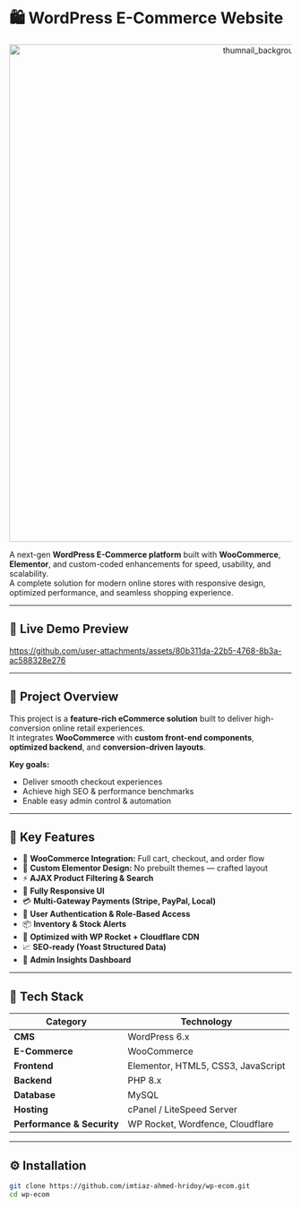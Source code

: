 # 🛍️ WordPress E-Commerce Website  

<p align="center">
  <img width="889" height="889" alt="thumnail_background" src="https://github.com/user-attachments/assets/6b79793e-6d14-4f0a-aa09-bab453eb342d" />
</p>

A next-gen **WordPress E-Commerce platform** built with **WooCommerce**, **Elementor**, and custom-coded enhancements for speed, usability, and scalability.  
A complete solution for modern online stores with responsive design, optimized performance, and seamless shopping experience.

---

## 🎥 Live Demo Preview  

<p align="center">


https://github.com/user-attachments/assets/80b311da-22b5-4768-8b3a-ac588328e276


</p>

---

## 🚀 Project Overview  

This project is a **feature-rich eCommerce solution** built to deliver high-conversion online retail experiences.  
It integrates **WooCommerce** with **custom front-end components**, **optimized backend**, and **conversion-driven layouts**.

**Key goals:**  
- Deliver smooth checkout experiences  
- Achieve high SEO & performance benchmarks  
- Enable easy admin control & automation  

---

## 🧩 Key Features  

- 🔗 **WooCommerce Integration:** Full cart, checkout, and order flow  
- 🎨 **Custom Elementor Design:** No prebuilt themes — crafted layout  
- ⚡ **AJAX Product Filtering & Search**  
- 📱 **Fully Responsive UI**  
- 💳 **Multi-Gateway Payments (Stripe, PayPal, Local)**  
- 🔐 **User Authentication & Role-Based Access**  
- 📦 **Inventory & Stock Alerts**  
- 🧹 **Optimized with WP Rocket + Cloudflare CDN**  
- 📈 **SEO-ready (Yoast Structured Data)**  
- 🧰 **Admin Insights Dashboard**

---

## 🧠 Tech Stack  

| Category | Technology |
|-----------|-------------|
| **CMS** | WordPress 6.x |
| **E-Commerce** | WooCommerce |
| **Frontend** | Elementor, HTML5, CSS3, JavaScript |
| **Backend** | PHP 8.x |
| **Database** | MySQL |
| **Hosting** | cPanel / LiteSpeed Server |
| **Performance & Security** | WP Rocket, Wordfence, Cloudflare |

---

## ⚙️ Installation  

```bash
git clone https://github.com/imtiaz-ahmed-hridoy/wp-ecom.git
cd wp-ecom
